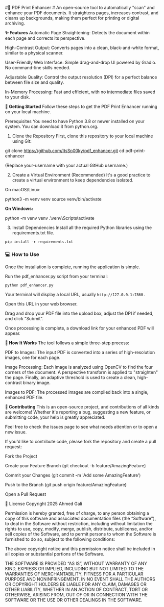 #📄 PDF Print Enhancer #
An open-source tool to automatically "scan" and enhance your PDF documents. It straightens pages, increases contrast, and cleans up backgrounds, making them perfect for printing or digital archiving.

**✨ Features**
Automatic Page Straightening: Detects the document within each page and corrects its perspective.

High-Contrast Output: Converts pages into a clean, black-and-white format, similar to a physical scanner.

User-Friendly Web Interface: Simple drag-and-drop UI powered by Gradio. No command-line skills needed.

Adjustable Quality: Control the output resolution (DPI) for a perfect balance between file size and quality.

In-Memory Processing: Fast and efficient, with no intermediate files saved to your disk.

**🚀 Getting Started**
Follow these steps to get the PDF Print Enhancer running on your local machine.

Prerequisites
You need to have Python 3.8 or newer installed on your system. You can download it from python.org.

1. Clone the Repository
   First, clone this repository to your local machine using Git:

git clone https://github.com/ItsSp00ky/pdf_enhancer.git
cd pdf-print-enhancer

(Replace your-username with your actual GitHub username.)

2. Create a Virtual Environment (Recommended)
   It's a good practice to create a virtual environment to keep dependencies isolated.

On macOS/Linux:

python3 -m venv venv
source venv/bin/activate

**On Windows:**

python -m venv venv
.\venv\Scripts\activate

3. Install Dependencies
   Install all the required Python libraries using the requirements.txt file.
```
pip install -r requirements.txt
```
### 💻 How to Use
Once the installation is complete, running the application is simple.

Run the pdf_enhancer.py script from your terminal:
```
python pdf_enhancer.py
```
Your terminal will display a local URL, usually ``` http://127.0.0.1:7860. ```

Open this URL in your web browser.

Drag and drop your PDF file into the upload box, adjust the DPI if needed, and click "Submit".

Once processing is complete, a download link for your enhanced PDF will appear.

**🤔 How It Works**
The tool follows a simple three-step process:

PDF to Images: The input PDF is converted into a series of high-resolution images, one for each page.

Image Processing: Each image is analyzed using OpenCV to find the four corners of the document. A perspective transform is applied to "straighten" the page. Finally, an adaptive threshold is used to create a clean, high-contrast binary image.

Images to PDF: The processed images are compiled back into a single, enhanced PDF file.

**🤝 Contributing**
This is an open-source project, and contributions of all kinds are welcome! Whether it's reporting a bug, suggesting a new feature, or submitting code, your help is greatly appreciated.

Feel free to check the issues page to see what needs attention or to open a new issue.

If you'd like to contribute code, please fork the repository and create a pull request:

Fork the Project

Create your Feature Branch (git checkout -b feature/AmazingFeature)

Commit your Changes (git commit -m 'Add some AmazingFeature')

Push to the Branch (git push origin feature/AmazingFeature)

Open a Pull Request

📜 License
Copyright 2025 Ahmed Gali

Permission is hereby granted, free of charge, to any person obtaining a copy of this software and associated documentation files (the “Software”), to deal in the Software without restriction, including without limitation the rights to use, copy, modify, merge, publish, distribute, sublicense, and/or sell copies of the Software, and to permit persons to whom the Software is furnished to do so, subject to the following conditions:

The above copyright notice and this permission notice shall be included in all copies or substantial portions of the Software.

THE SOFTWARE IS PROVIDED “AS IS”, WITHOUT WARRANTY OF ANY KIND, EXPRESS OR IMPLIED, INCLUDING BUT NOT LIMITED TO THE WARRANTIES OF MERCHANTABILITY, FITNESS FOR A PARTICULAR PURPOSE AND NONINFRINGEMENT. IN NO EVENT SHALL THE AUTHORS OR COPYRIGHT HOLDERS BE LIABLE FOR ANY CLAIM, DAMAGES OR OTHER LIABILITY, WHETHER IN AN ACTION OF CONTRACT, TORT OR OTHERWISE, ARISING FROM, OUT OF OR IN CONNECTION WITH THE SOFTWARE OR THE USE OR OTHER DEALINGS IN THE SOFTWARE.
